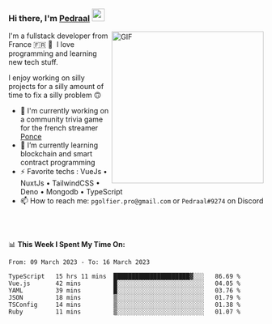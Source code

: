 ### Hi there, I'm <a href="https://pedraal.dev" target="_blank">Pedraal</a> <img src="https://media.giphy.com/media/hvRJCLFzcasrR4ia7z/giphy.gif" width="25px">
<img align="right" alt="GIF" src="https://pedraal.dev/avatar.png" width="300" height="300" />

I'm a fullstack developer from France 🇫🇷 🥖 &nbsp;I love programming and learning new
tech stuff.

I enjoy working on silly projects for a silly amount of time to fix a silly problem 🙃

- 🔭  I'm currently working on a community trivia game for the french streamer <a href="https://twitch.tv/ponce" target="_blank">Ponce</a>
- 🌱 I’m currently learning blockchain and smart contract programming
- ⚡ Favorite techs : VueJs &bull; NuxtJs &bull; TailwindCSS &bull; Deno &bull; Mongodb &bull; TypeScript
- 📫 How to reach me: `pgolfier.pro@gmail.com` or `Pedraal#9274` on Discord

<br>
<br>

📊 **This Week I Spent My Time On:**
<!--START_SECTION:waka-->

```text
From: 09 March 2023 - To: 16 March 2023

TypeScript   15 hrs 11 mins  █████████████████████▓░░░   86.69 %
Vue.js       42 mins         █░░░░░░░░░░░░░░░░░░░░░░░░   04.05 %
YAML         39 mins         █░░░░░░░░░░░░░░░░░░░░░░░░   03.76 %
JSON         18 mins         ▒░░░░░░░░░░░░░░░░░░░░░░░░   01.79 %
TSConfig     14 mins         ▒░░░░░░░░░░░░░░░░░░░░░░░░   01.38 %
Ruby         11 mins         ▒░░░░░░░░░░░░░░░░░░░░░░░░   01.07 %
```

<!--END_SECTION:waka-->
